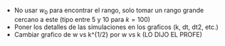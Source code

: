 
- No usar $w_0$ para encontrar el rango, solo tomar un rango grande cercano a este (tipo entre 5 y 10 para $k=100$)
- Poner los detalles de las simulaciones en los graficos (k, dt, dt2, etc.)
- Cambiar grafico de w vs k^{1/2} por w vs k (LO DIJO EL PROFE)